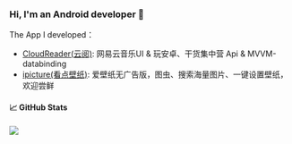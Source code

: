 
### Hi, I'm an Android developer 👋

The App I developed：
 - [CloudReader(云阅)](https://github.com/youlookwhat/CloudReader): 网易云音乐UI & 玩安卓、干货集中营 Api & MVVM-databinding
 - [ipicture(看点壁纸)](http://d.firim.info/ipicture):  爱壁纸无广告版，图虫、搜索海量图片、一键设置壁纸，欢迎尝鲜
 
<!--
开源的三方库:
 - [ByWebView](https://github.com/youlookwhat/ByWebView): 更方便快捷的在应用中使用网页浏览。
 - [ByRecyclerView](https://github.com/youlookwhat/ByRecyclerView): 最常使用的列表控件，轻松搞定各种需求。
 - [WebProgress](https://github.com/youlookwhat/WebProgress): 网页进度条，效果似微信进度条。
 - [SBannerView](https://github.com/youlookwhat/SBannerView): 右端缩进的banner，也可正常使用。
 - [SceneryView](https://github.com/youlookwhat/SceneryView): 风景自定义View，绘制圆，三角形，云，平移/旋转动画。
--> 

<!--
**youlookwhat/youlookwhat** is a ✨ _special_ ✨ repository because its `README.md` (this file) appears on your GitHub profile.

Here are some ideas to get you started:

- 🔭 I’m currently working on ...
- 🌱 I’m currently learning ...
- 👯 I’m looking to collaborate on ...
- 🤔 I’m looking for help with ...
- 💬 Ask me about ...
- 📫 How to reach me: ...
- 😄 Pronouns: ...
- ⚡ Fun fact: ...
-->




<!--
<img src="https://v1.jinrishici.com/all.svg" style="max-width:100%;">
-->

<!--
![](https://v1.jinrishici.com/all.svg) 
-->

<!--
<img src="https://v1.jinrishici.com/all.svg?font-size=18&spacing=2">
-->

#### 📈 GitHub Stats

[![](https://github-readme-stats.vercel.app/api?username=youlookwhat&line_height=21&theme=vue&hide_border=true)](https://github.com/youlookwhat)

<!--
[![Top Langs](https://github-readme-stats.vercel.app/api/top-langs/?username=youlookwhat&layout=compact)](https://github.com/anuraghazra/github-readme-stats)
-->
